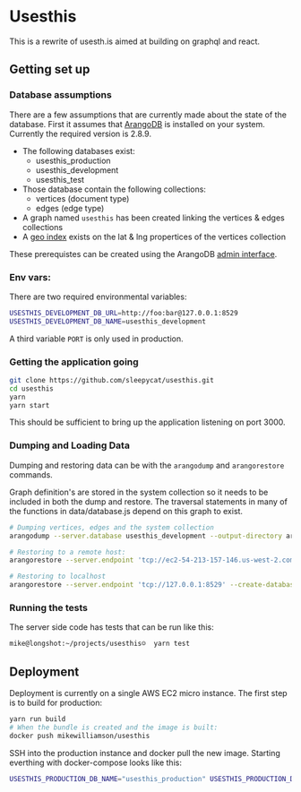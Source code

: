 # Usesthis

This is a rewrite of usesth.is aimed at building on graphql and react.

## Getting set up

### Database assumptions

There are a few assumptions that are currently made about the state of the database. First it assumes that [ArangoDB](https://www.arangodb.com/download/) is installed on your system. Currently the required version is 2.8.9.

 * The following databases exist:
    * usesthis_production
    * usesthis_development
    * usesthis_test
 * Those database contain the following collections:
    * vertices (document type)
    * edges (edge type)
 * A graph named `usesthis` has been created linking the vertices &
   edges collections
 * A [geo index](https://docs.arangodb.com/IndexHandling/Geo.html) exists on the lat & lng propertices of the vertices
   collection

These prerequistes can be created using the ArangoDB [admin interface](https://docs.arangodb.com/WebInterface/index.html).

### Env vars:

There are two required environmental variables:
```sh
USESTHIS_DEVELOPMENT_DB_URL=http://foo:bar@127.0.0.1:8529
USESTHIS_DEVELOPMENT_DB_NAME=usesthis_development
```
A third variable `PORT` is only used in production.

### Getting the application going

```sh
git clone https://github.com/sleepycat/usesthis.git
cd usesthis
yarn
yarn start
```

This should be sufficient to bring up the application listening on port
3000.

### Dumping and Loading Data

Dumping and restoring data can be with the `arangodump` and
`arangorestore` commands.

Graph definition's are stored in the system collection so it needs to be
included in both the dump and restore. The traversal statements in many
of the functions in data/database.js depend on this graph to exist.

```sh
# Dumping vertices, edges and the system collection
arangodump --server.database usesthis_development --output-directory arango_dump_system --overwrite true --include-system-collections true

# Restoring to a remote host:
arangorestore --server.endpoint 'tcp://ec2-54-213-157-146.us-west-2.compute.amazonaws.com:8529' --create-database true --server.database usesthis_production --input-directory arango_dump_system --overwrite true --include-system-collections true

# Restoring to localhost
arangorestore --server.endpoint 'tcp://127.0.0.1:8529' --create-database true --server.database usesthis_production --input-directory arango_dump_system --overwrite true --include-system-collections true
```

### Running the tests

The server side code has tests that can be run like this:

```sh
mike@longshot:~/projects/usesthis☺  yarn test
```

## Deployment

Deployment is currently on a single AWS EC2 micro instance.
The first step is to build for production:

```sh
yarn run build
# When the bundle is created and the image is built:
docker push mikewilliamson/usesthis
```

SSH into the production instance and docker pull the new image.
Starting everthing with docker-compose looks like this:

```sh
USESTHIS_PRODUCTION_DB_NAME="usesthis_production" USESTHIS_PRODUCTION_DB_URL="http://u:p@arangodb:8529" PORT=80 docker-compose up -d
```

